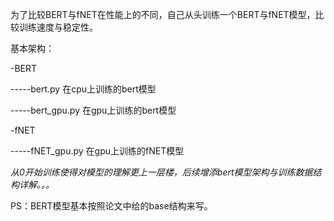 为了比较BERT与fNET在性能上的不同，自己从头训练一个BERT与fNET模型，比较训练速度与稳定性。

基本架构：

-BERT

-----bert.py    在cpu上训练的bert模型

-----bert_gpu.py    在gpu上训练的bert模型

-fNET

-----fNET_gpu.py    在gpu上训练的fNET模型



*从0开始训练使得对模型的理解更上一层楼，后续增添bert模型架构与训练数据结构详解。。。*

PS：BERT模型基本按照论文中给的base结构来写。